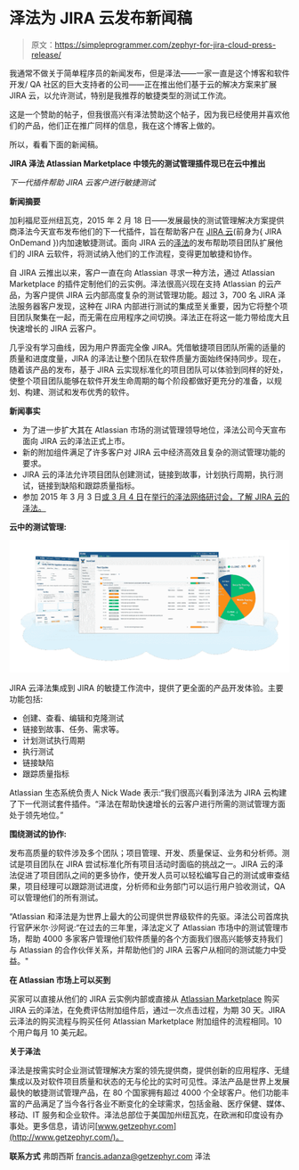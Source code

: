 # 泽法为 JIRA 云发布新闻稿

> 原文：<https://simpleprogrammer.com/zephyr-for-jira-cloud-press-release/>

我通常不做关于简单程序员的新闻发布，但是泽法——一家一直是这个博客和软件开发/ QA 社区的巨大支持者的公司——正在推出他们基于云的解决方案来扩展 JIRA 云，以允许测试，特别是我推荐的敏捷类型的测试工作流。

这是一个赞助的帖子，但我很高兴有泽法赞助这个帖子，因为我已经使用并喜欢他们的产品，他们正在推广同样的信息，我在这个博客上做的。

所以，看看下面的新闻稿。

**JIRA 泽法 Atlassian Marketplace 中领先的测试管理插件现已在云中推出**

*下一代插件帮助 JIRA 云客户进行敏捷测试*

**新闻摘要**

加利福尼亚州纽瓦克，2015 年 2 月 18 日——发展最快的测试管理解决方案提供商泽法今天宣布发布他们的下一代插件，旨在帮助客户在 [JIRA 云](https://www.atlassian.com/software/jira/pricing#cloud)(前身为{ JIRA OnDemand })内加速敏捷测试。面向 JIRA 云的[泽法](https://marketplace.atlassian.com/plugins/com.thed.zephyr.je#cloud)的发布帮助项目团队扩展他们的 JIRA 云软件，将测试纳入他们的工作流程，变得更加敏捷和协作。

自 JIRA 云推出以来，客户一直在向 Atlassian 寻求一种方法，通过 Atlassian Marketplace 的插件定制他们的云实例。泽法很高兴现在支持 Atlassian 的云产品，为客户提供 JIRA 云内部高度复杂的测试管理功能。超过 3，700 名 JIRA 泽法服务器客户发现，这种在 JIRA 内部进行测试的集成至关重要，因为它将整个项目团队聚集在一起，而无需在应用程序之间切换。泽法正在将这一能力带给庞大且快速增长的 JIRA 云客户。

几乎没有学习曲线，因为用户界面完全像 JIRA。凭借敏捷项目团队所需的适量的质量和进度度量，JIRA 的泽法让整个团队在软件质量方面始终保持同步。现在，随着该产品的发布，基于 JIRA 云实现标准化的项目团队可以体验到同样的好处，使整个项目团队能够在软件开发生命周期的每个阶段都做好更充分的准备，以规划、构建、测试和发布优秀的软件。

**新闻事实**

*   为了进一步扩大其在 Atlassian 市场的测试管理领导地位，泽法公司今天宣布面向 JIRA 云的泽法正式上市。
*   新的附加组件满足了许多客户对 JIRA 云中经济高效且复杂的测试管理功能的要求。
*   JIRA 云的泽法允许项目团队创建测试，链接到故事，计划执行周期，执行测试，链接到缺陷和跟踪质量指标。
*   参加 2015 年 3 月 3 日[或 3 月 4 日](http://info.getzephyr.com/ZfJ-Cloud-Product-Overview-March-3_Reg.html)在[举行的泽法网络研讨会，了解 JIRA 云的泽法。](http://info.getzephyr.com/ZfJ-Cloud-Product-Overview-March-4_Reg.html)

**云中的测试管理:**



![zephyr-news](img/63562d6c0e5d2b8bc1c3e477c3fb3eec.png)



JIRA 云泽法集成到 JIRA 的敏捷工作流中，提供了更全面的产品开发体验。主要功能包括:

*   创建、查看、编辑和克隆测试
*   链接到故事、任务、需求等。
*   计划测试执行周期
*   执行测试
*   链接缺陷
*   跟踪质量指标

Atlassian 生态系统负责人 Nick Wade 表示:“我们很高兴看到泽法为 JIRA 云构建了下一代测试套件插件。“泽法在帮助快速增长的云客户进行所需的测试管理方面处于领先地位。”

**围绕测试的协作:**

发布高质量的软件涉及多个团队；项目管理、开发、质量保证、业务和分析师。测试是项目团队在 JIRA 尝试标准化所有项目活动时面临的挑战之一。JIRA 云的泽法促进了项目团队之间的更多协作，使开发人员可以轻松编写自己的测试或审查结果，项目经理可以跟踪测试进度，分析师和业务部门可以运行用户验收测试，QA 可以管理他们的所有测试。

“Atlassian 和泽法是为世界上最大的公司提供世界级软件的先驱。泽法公司首席执行官萨米尔·沙阿说:“在过去的三年里，泽法定义了 Atlassian 市场中的测试管理市场，帮助 4000 多家客户管理他们软件质量的各个方面我们很高兴能够支持我们与 Atlassian 的合作伙伴关系，并帮助他们的 JIRA 云客户从相同的测试能力中受益。"

**在 Atlassian 市场上可以买到**

买家可以直接从他们的 JIRA 云实例内部或直接从 [Atlassian Marketplace](https://marketplace.atlassian.com/plugins/com.thed.zephyr.je?utm_source=launch&utm_medium=press_release&utm_campaign=ZephyrJIRACloud#cloud) 购买 JIRA 云的泽法，在免费评估附加组件后，通过一次点击过程，为期 30 天。JIRA 云泽法的购买流程与购买任何 Atlassian Marketplace 附加组件的流程相同。10 个用户每月 10 美元起。

**关于泽法**

泽法是按需实时企业测试管理解决方案的领先提供商，提供创新的应用程序、无缝集成以及对软件项目质量和状态的无与伦比的实时可见性。泽法产品是世界上发展最快的敏捷测试管理产品，在 80 个国家拥有超过 4000 个全球客户。他们功能丰富的产品满足了当今各行各业不断变化的全球需求，包括金融、医疗保健、媒体、移动、IT 服务和企业软件。泽法总部位于美国加州纽瓦克，在欧洲和印度设有办事处。更多信息，请访问[www.getzephyr.com](http://www.getzephyr.com/)。

**联系方式**
弗朗西斯
[francis.adanza@getzephyr.com](mailto:francis.adanza@getzephyr.com)
泽法